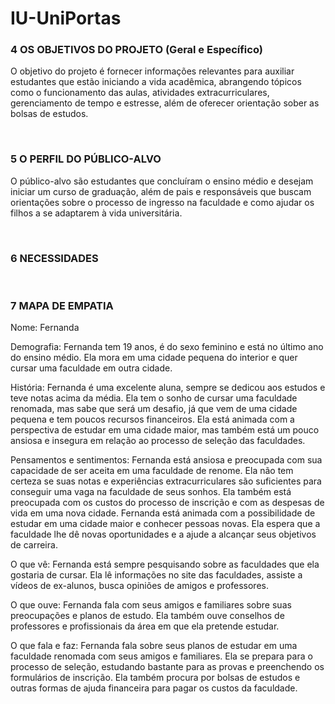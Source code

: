# IU-UniPortas

<h3> 4 OS OBJETIVOS DO PROJETO (Geral e Específico) </h3>

<p> O objetivo do projeto é fornecer informações relevantes para auxiliar estudantes que estão iniciando a vida acadêmica, abrangendo tópicos  como o funcionamento das aulas, atividades extracurriculares, gerenciamento de tempo e estresse, além de oferecer orientação sober as bolsas de estudos. </p>
<br/>

<h3>5 O PERFIL DO PÚBLICO-ALVO</h3>

<p>O público-alvo  são estudantes que concluíram o ensino médio e desejam iniciar um curso de graduação, além de pais e responsáveis que buscam orientações sobre o processo de ingresso na faculdade e como ajudar os filhos a se adaptarem à vida universitária.</p>
<br/>

<h3>6 NECESSIDADES</h3>
<p></p>
<br/>

<h3>7 MAPA DE EMPATIA</h3>
<p> Nome: Fernanda </p>

<p>Demografia: Fernanda tem 19 anos, é do sexo feminino e está no último ano do ensino médio. Ela mora em uma cidade pequena do interior e quer cursar uma faculdade em outra cidade.</p>

<p>História: Fernanda é uma excelente aluna, sempre se dedicou aos estudos e teve notas acima da média. Ela tem o sonho de cursar uma faculdade renomada, mas sabe que será um desafio, já que vem de uma cidade pequena e tem poucos recursos financeiros. Ela está animada com a perspectiva de estudar em uma cidade maior, mas também está um pouco ansiosa e insegura em relação ao processo de seleção das faculdades.</p>

<p>Pensamentos e sentimentos: Fernanda está ansiosa e preocupada com sua capacidade de ser aceita em uma faculdade de renome. Ela não tem certeza se suas notas e experiências extracurriculares são suficientes para conseguir uma vaga na faculdade de seus sonhos. Ela também está preocupada com os custos do processo de inscrição e com as despesas de vida em uma nova cidade. Fernanda está animada com a possibilidade de estudar em uma cidade maior e conhecer pessoas novas. Ela espera que a faculdade lhe dê novas oportunidades e a ajude a alcançar seus objetivos de carreira.</p>

<p>O que vê: Fernanda está sempre pesquisando sobre as faculdades que ela gostaria de cursar. Ela lê informações no site das faculdades, assiste a vídeos de ex-alunos, busca opiniões de amigos e professores.</p>

<p>O que ouve: Fernanda fala com seus amigos e familiares sobre suas preocupações e planos de estudo. Ela também ouve conselhos de professores e profissionais da área em que ela pretende estudar.</p>

<p>O que fala e faz: Fernanda fala sobre seus planos de estudar em uma faculdade renomada com seus amigos e familiares. Ela se prepara para o processo de seleção, estudando bastante para as provas e preenchendo os formulários de inscrição. Ela também procura por bolsas de estudos e outras formas de ajuda financeira para pagar os custos da faculdade.</p>
<br/>
